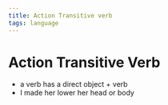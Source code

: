 ```yaml
---
title: Action Transitive verb
tags: language
---
```


# Action Transitive Verb
- a verb has a direct object + verb
- I made her lower her head or body






